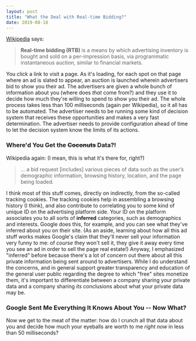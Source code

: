 ```yaml
---
layout: post
title: "What the Deal with Real-time Bidding?"
date: 2019-08-18
---
```


[Wikipedia](https://en.wikipedia.org/wiki/Real-time_bidding) says:

> **Real-time bidding (RTB)** is a means by which advertising inventory is bought and sold on a
> per-impression basis, via programmatic instantaneous auction, similar to financial markets.

You click a link to visit a page. As it's loading, for each spot on
that page where an ad is slated to appear, an auction is launched wherein advertisers bid to show you their
ad. The advertisers are given a whole bunch of information about you (where does _that_ come from?) and they
use it to decide how much they're willing to spend to show you their ad. The whole process takes less than 100
milliseconds (again per Wikipedia), so it all has to be automated. The advertiser needs to be running some
kind of decision system that receives these opportunities and makes a very fast determination. The advertiser
needs to provide configuration ahead of time to let the decision system know the limits of its actions.


### Where'd You Get the ~~Coconuts~~ Data?!

Wikipedia again: (I mean, this is what it's there for, right?)

> ... a bid request [includes] various pieces of data such as the user’s demographic information,
> browsing history, location, and the page being loaded.

I think most of this stuff comes, directly on indirectly, from the so-called tracking cookies. The tracking
cookies help in assembling a browsing history (I think), and also contribute to correlating you to some kind
of unique ID on the advertising platform side. Your ID on the platform associates you to all sorts of
**inferred** categories, such as demographics and interests. Google does this, for example, and you can see
what they've inferred about you on their site. (As an aside, learning about how all this ad stuff works makes
Google's claim that they'll never sell your information very funny to me: of _course_ they won't sell it, they
give it away every time you see an ad in order to sell the page real estate!) Anyway, I emphasized "inferred"
before because there's a lot of concern out there about all this private information being sent around to
advertisers. While I do understand the concerns, and in general support greater transparency and education
of the general user public regarding the degree to which "free" sites monetize them, it's important to
differentiate between a company sharing your private data and a company sharing _its_ conclusions about what
your private data may be.


### Google Sent Me Everything It Knows About You -- Now What?

Now we get to the meat of the matter: how do I crunch all that data about you and decide how much your
eyeballs are worth to me _right now_ in less than 50 milliseconds?
